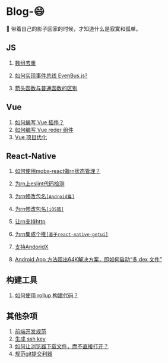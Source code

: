 # Blog-😄

🤞 带着自己的影子回家的时候，才知道什么是寂寞和孤单。

## JS

1. [数组去重](https://github.com/xxj95719/Blog/blob/master/doc/js/array-deduplication.md)

2. [如何实现事件总线 EvenBus.js?](https://github.com/xxj95719/Blog/blob/master/doc/js/evenbus.md)

3. [箭头函数与普通函数的区别](https://github.com/xxj95719/Blog/blob/master/doc/js/fn.md)

## Vue

1. [如何编写 Vue 插件？](https://github.com/xxj95719/Blog/blob/master/doc/vue/vue-plugin.md)
2. [如何编写 Vue reder 组件](https://github.com/xxj95719/Blog/blob/master/doc/vue/vue-render-component.md)
3. [Vue 项目优化](https://github.com/xxj95719/Blog/blob/master/doc/vue/vue-majorization.md)

## React-Native

1. [如何使用mobx-react做rn状态管理？](https://github.com/xxj95719/Blog/blob/master/doc/rn/mobx-react.md)

2. [为rn上eslint代码检测](https://github.com/xxj95719/Blog/blob/master/doc/rn/rn-eslint.md)

3. [为rn修改包名`[Android篇]`](https://github.com/xxj95719/Blog/blob/master/doc/rn/rn-rename-android.md)

4. [为rn修改包名`[iOS篇]`](https://github.com/xxj95719/Blog/blob/master/doc/rn/rn-rename-ios.md)

5. [让rn支持http](https://github.com/xxj95719/Blog/blob/master/doc/rn/rn-http.md)

6. [为rn集成个推`[基于react-native-getui]`](https://github.com/xxj95719/Blog/blob/master/doc/rn/rn-getui.md)

7. [支持AndoridX](https://github.com/xxj95719/Blog/blob/master/doc/rn/rn-androidX.md)

8. [Android App 方法超出64K解决方案，即如何启动“多 dex 文件”](https://github.com/xxj95719/Blog/blob/master/doc/rn/rn-android-64K.md)
## 构建工具

1. [如何使用 rollup 构建代码？](https://github.com/xxj95719/Blog/blob/master/doc/buildTool/rollup.md)

## 其他杂项

1. [前端开发规范](https://github.com/xxj95719/Blog/blob/master/doc/other/standard.md)
2. [生成 ssh key](https://github.com/xxj95719/Blog/blob/master/doc/other/ssh-key.md)
3. [如何让浏览器下载文件，而不直接打开？](https://github.com/xxj95719/Blog/blob/master/doc/other/pdf-down.md)
4. [规范git提交利器](https://github.com/xxj95719/Blog/blob/master/doc/other/git.md)

